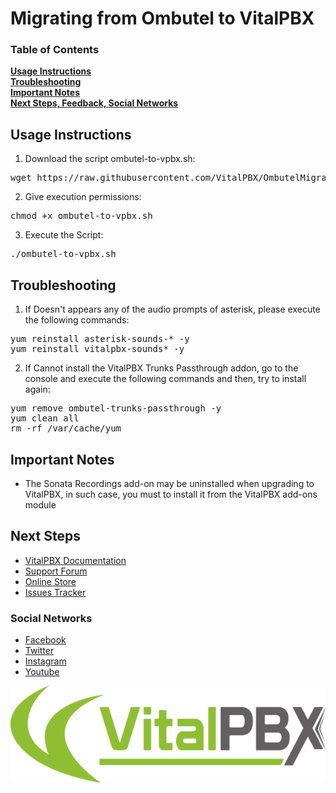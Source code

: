 # Migrating from Ombutel to VitalPBX

### Table of Contents
**[Usage Instructions](#usage-instructions)**<br>
**[Troubleshooting](#troubleshooting)**<br>
**[Important Notes](#important-notes)**<br>
**[Next Steps, Feedback, Social Networks](#next-steps)**<br>


## Usage Instructions

1. Download the script ombutel-to-vpbx.sh:
<pre>
wget https://raw.githubusercontent.com/VitalPBX/OmbutelMigration/master/ombutel-to-vpbx.sh
</pre>
2. Give execution permissions:
<pre>
chmod +x ombutel-to-vpbx.sh
</pre>
3. Execute the Script:
<pre>
./ombutel-to-vpbx.sh
</pre>

## Troubleshooting

1. If Doesn't appears any of the audio prompts of asterisk, please execute
the following commands:
<pre>
yum reinstall asterisk-sounds-* -y
yum reinstall vitalpbx-sounds* -y
</pre>
2. If Cannot install the VitalPBX Trunks Passthrough addon, go to the console and
execute the following commands and then, try to install again:
<pre>
yum remove ombutel-trunks-passthrough -y
yum clean all
rm -rf /var/cache/yum
</pre>

## Important Notes
- The Sonata Recordings add-on may be uninstalled when upgrading to VitalPBX, in such case, you must to install it from the VitalPBX add-ons module

## Next Steps
- [VitalPBX Documentation](https://goo.gl/ZRbc1v)
- [Support Forum](https://goo.gl/r8Y4tS)
- [Online Store](https://goo.gl/93ozNo)
- [Issues Tracker](https://goo.gl/6v4T8h)

### Social Networks
- [Facebook](https://goo.gl/Qy7Q1e)
- [Twitter](https://goo.gl/8fMsSc)
- [Instagram](https://goo.gl/QzvZEJ)
- [Youtube](https://goo.gl/h9SW1i)

![VPBX Logo](https://raw.githubusercontent.com/VitalPBX/OmbutelMigration/master/logo.png)
